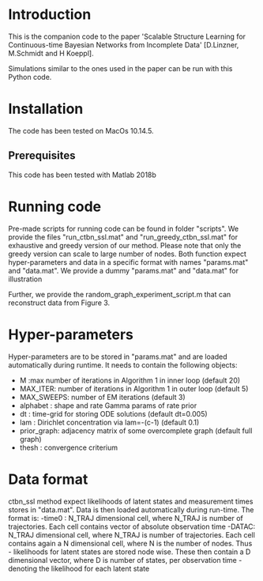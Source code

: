 # Introduction
This is the companion code to the paper 'Scalable Structure Learning for Continuous-time Bayesian Networks from Incomplete Data' [D.Linzner, M.Schmidt and H Koeppl].

Simulations similar to the ones used in the paper can be run with this Python code.

# Installation
The code has been tested on MacOs 10.14.5.
## Prerequisites
This code has been tested with Matlab 2018b


# Running code
Pre-made scripts for running code can be found in folder "scripts". We provide the files "run_ctbn_ssl.mat" and "run_greedy_ctbn_ssl.mat" for exhaustive and greedy version of our method. Please note that only the greedy version can scale to large number of nodes. Both function expect hyper-parameters and data in a specific format with names "params.mat" and "data.mat". We provide a dummy "params.mat" and "data.mat" for illustration

Further, we provide the random_graph_experiment_script.m that can reconstruct data from Figure 3.

# Hyper-parameters
Hyper-parameters are to be stored in "params.mat" and are loaded automatically during runtime. It needs to contain the following objects:
- M :max number of iterations in Algorithm 1 in inner loop (default 20)
- MAX_ITER: number of iterations in Algorithm 1 in outer loop (default 5)
- MAX_SWEEPS: number of EM iterations (default 3)
- alphabet : shape and rate Gamma params of rate prior
- dt       : time-grid for storing ODE solutions (default dt=0.005)
- lam      : Dirichlet concentration via lam=-(c-1) (default 0.1)
- prior_graph: adjacency matrix of some overcomplete graph (default full graph)
- thesh      : convergence criterium


# Data format
ctbn_ssl method expect likelihoods of latent states and measurement times stores in "data.mat". Data is then loaded automatically during run-time.
The format is:
-time0 : N_TRAJ dimensional cell, where N_TRAJ is number of trajectories. Each cell contains vector of absolute observation time
-DATAC: N_TRAJ dimensional cell, where N_TRAJ is number of trajectories. Each cell contains again a N dimensional cell, where N is the number of nodes. Thus - likelihoods for latent states are stored node wise. These then contain a D dimensional vector, where D is number of states, per observation time - denoting the likelihood for each latent state
         


